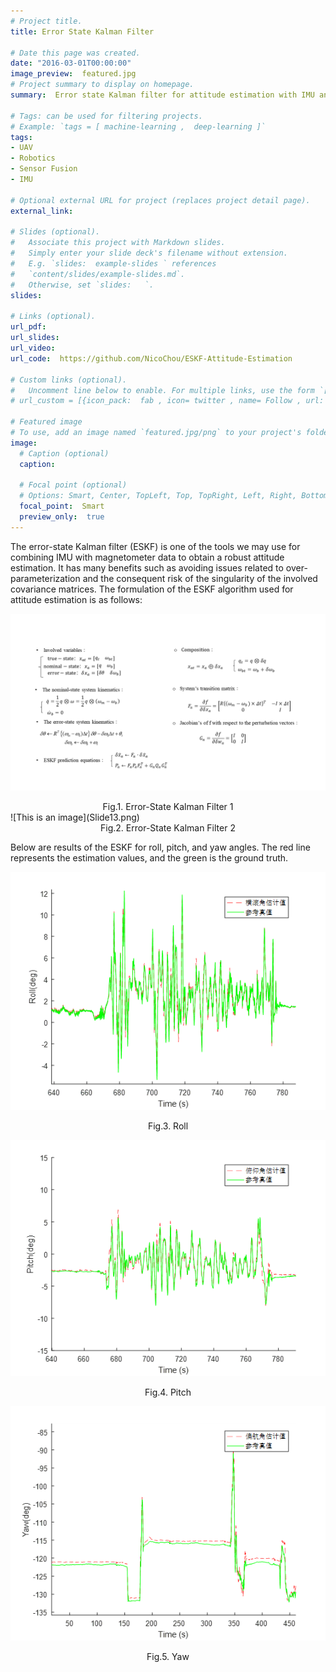 ```yaml
---
# Project title.
title: Error State Kalman Filter 

# Date this page was created.
date: "2016-03-01T00:00:00"
image_preview:  featured.jpg 
# Project summary to display on homepage.
summary:  Error state Kalman filter for attitude estimation with IMU and Magnetometer data 

# Tags: can be used for filtering projects.
# Example: `tags = [ machine-learning ,  deep-learning ]`
tags:
- UAV    
- Robotics   
- Sensor Fusion  
- IMU 

# Optional external URL for project (replaces project detail page).
external_link:   

# Slides (optional).
#   Associate this project with Markdown slides.
#   Simply enter your slide deck's filename without extension.
#   E.g. `slides:  example-slides ` references 
#   `content/slides/example-slides.md`.
#   Otherwise, set `slides:   `.
slides:   

# Links (optional).
url_pdf:   
url_slides:   
url_video:   
url_code:  https://github.com/NicoChou/ESKF-Attitude-Estimation 

# Custom links (optional).
#   Uncomment line below to enable. For multiple links, use the form `[{...}, {...}, {...}]`.
# url_custom = [{icon_pack:  fab , icon= twitter , name= Follow , url:  https://twitter.com/georgecushen }]

# Featured image
# To use, add an image named `featured.jpg/png` to your project's folder. 
image:
  # Caption (optional)
  caption:   
  
  # Focal point (optional)
  # Options: Smart, Center, TopLeft, Top, TopRight, Left, Right, BottomLeft, Bottom, BottomRight
  focal_point:  Smart 
  preview_only:  true 
---
```

The error-state Kalman filter (ESKF) is one of the tools we may use for 
combining IMU with magnetometer data to obtain a robust attitude estimation. 
It has many benefits such as avoiding issues related to over-parameterization and the consequent risk of the singularity 
of the involved covariance matrices. 
The formulation of the ESKF algorithm used for attitude estimation is as follows:

![This is an image](Slide12.png)
<center>Fig.1. Error-State Kalman Filter 1</center>
![This is an image](Slide13.png)
<center>Fig.2. Error-State Kalman Filter 2</center>

Below are results of the ESKF for roll, pitch, and yaw angles. 
The red line represents the estimation values, and the green is the ground truth.


![This is an image](featured.png)
<center>Fig.3. Roll</center>

![This is an image](eskf_2.png)
<center>Fig.4. Pitch</center>

![This is an image](eskf_3.png)
<center>Fig.5. Yaw</center>